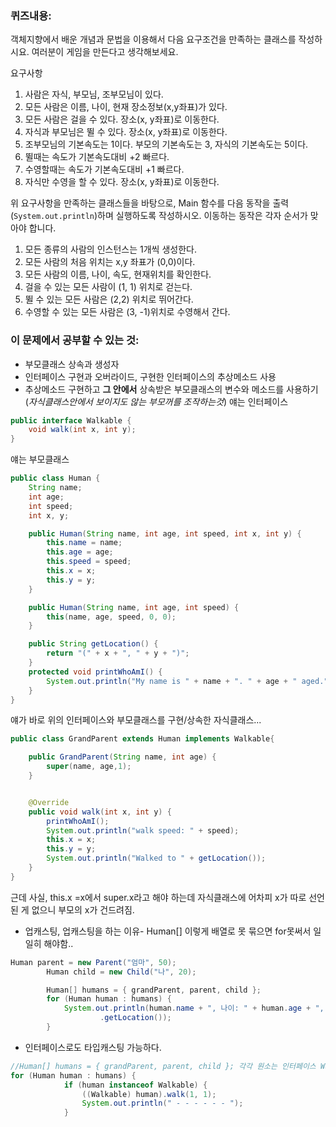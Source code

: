 ### 퀴즈내용: 
객체지향에서 배운 개념과 문법을 이용해서 다음 요구조건을 만족하는 클래스를 작성하시요. 여러분이 게임을 만든다고 생각해보세요.

요구사항

1. 사람은 자식, 부모님, 조부모님이 있다.
2. 모든 사람은 이름, 나이, 현재 장소정보(x,y좌표)가 있다.
3. 모든 사람은 걸을 수 있다. 장소(x, y좌표)로 이동한다.
4. 자식과 부모님은 뛸 수 있다. 장소(x, y좌표)로 이동한다.
5. 조부모님의 기본속도는 1이다. 부모의 기본속도는 3, 자식의 기본속도는 5이다.
6. 뛸때는 속도가 기본속도대비 +2 빠르다.
7. 수영할때는 속도가 기본속도대비 +1 빠르다.
8. 자식만 수영을 할 수 있다. 장소(x, y좌표)로 이동한다.

위 요구사항을 만족하는 클래스들을 바탕으로, Main 함수를 다음 동작을 출력(`System.out.println`)하며 실행하도록 작성하시오. 이동하는 동작은 각자 순서가 맞아야 합니다.

1. 모든 종류의 사람의 인스턴스는 1개씩 생성한다.
2. 모든 사람의 처음 위치는 x,y 좌표가 (0,0)이다.
3. 모든 사람의 이름, 나이, 속도, 현재위치를 확인한다.
4. 걸을 수 있는 모든 사람이 (1, 1) 위치로 걷는다.
5. 뛸 수 있는 모든 사람은 (2,2) 위치로 뛰어간다.
6. 수영할 수 있는 모든 사람은 (3, -1)위치로 수영해서 간다.

### 이 문제에서 공부할 수 있는 것:
- 부모클래스 상속과 생성자 
- 인터페이스 구현과 오버라이드, 구현한 인터페이스의 추상메소드 사용 
- 추상메소드 구현하고 **그 안에서** 상속받은 부모클래스의 변수와 메소드를 사용하기(_자식클래스안에서 보이지도 않는 부모꺼를 조작하는것_)
얘는 인터페이스
```java
public interface Walkable {
    void walk(int x, int y);
}
```
얘는 부모클래스
```java
public class Human {
    String name;
    int age;
    int speed;
    int x, y;

    public Human(String name, int age, int speed, int x, int y) {
        this.name = name;
        this.age = age;
        this.speed = speed;
        this.x = x;
        this.y = y;
    }

    public Human(String name, int age, int speed) {
        this(name, age, speed, 0, 0);
    }

    public String getLocation() {
        return "(" + x + ", " + y + ")";
    }
    protected void printWhoAmI() {
        System.out.println("My name is " + name + ". " + age + " aged.");
    }
}
```
얘가 바로 위의 인터페이스와 부모클래스를 구현/상속한 자식클래스...
```java
public class GrandParent extends Human implements Walkable{

    public GrandParent(String name, int age) {
        super(name, age,1);
    }


    @Override
    public void walk(int x, int y) {
        printWhoAmI();
        System.out.println("walk speed: " + speed);
        this.x = x;
        this.y = y;
        System.out.println("Walked to " + getLocation());
    }
}

```
근데 사실, this.x =x에서 super.x라고 해야 하는데 자식클래스에 어차피 x가 따로 선언된 게 없으니 부모의 x가 건드려짐.

- 업캐스팅, 업캐스팅을 하는 이유- Human[] 이렇게 배열로 못 묶으면 for못써서 일일히 해야함..
```java
Human parent = new Parent("엄마", 50);
        Human child = new Child("나", 20);

        Human[] humans = { grandParent, parent, child };
        for (Human human : humans) {
            System.out.println(human.name + ", 나이: " + human.age + ", 속도: " + human.speed + ", 장소: " + human
                    .getLocation());
        }
```
- 인터페이스로도 타입캐스팅 가능하다.
```java
//Human[] humans = { grandParent, parent, child }; 각각 원소는 인터페이스 Walkable, Runnable, Swimmable 중 한개이상을 구현한 객체임
for (Human human : humans) {
            if (human instanceof Walkable) {
                ((Walkable) human).walk(1, 1);
                System.out.println(" - - - - - - ");
            }
  ```
